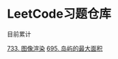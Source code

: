 <!--
 * @Author       : foregic
 * @Date         : 2021-07-30 11:51:21
 * @LastEditors  : foregic
 * @LastEditTime : 2021-07-30 14:35:01
 * @FilePath     : \leetcode\README.md
 * @Description  : 个人LeetCode习题仓库
-->
# LeetCode习题仓库

目前累计

[733. 图像渲染](https://github.com/foregic/leetcode-practice/blob/master/BFS-DFS.cpp)
[695. 岛屿的最大面积](https://github.com/foregic/leetcode-practice/blob/master/BFS-DFS.cpp)

